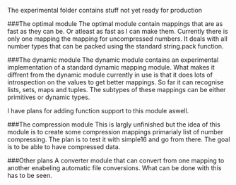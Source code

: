The experimental folder contains stuff not yet ready for production

###The optimal module
The optimal module contain mappings that are as fast as they can be.
Or atleast as fast as I can make them. Currently there is only one mapping
the mapping for uncompressed numbers. It deals with all number types that 
can be packed using the standard string.pack function.

###The dynamic module
The dynamic module contains an experimental implementation of a standard dynamic
mapping module. What makes it diffrent from the dynamic module currently in use
is that it does lots of introspection on the values to get better mappings. So far
it can recognise lists, sets, maps and tuples. The subtypes of these mappings
can be either primitives or dynamic types. 

I have plans for adding function support to this module aswell. 

###The compression module
This is largly unfinished but the idea of this module is to create some compression 
mappings primarialy list of number compressing. The plan is to test it with 
simple16 and go from there. The goal is to be able to have compressed data.

###Other plans
A converter module that can convert from one mapping to another enabeling automatic
file conversions. What can be done with this has to be seen. 